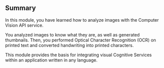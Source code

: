 ## Summary

In this module, you have learned how to analyze images with the Computer Vision API service.

You analyzed images to know what they are, as well as generated thumbnails. Then, you performed Optical Character Recognition (OCR) on printed text and converted handwriting into printed characters.

This module provides the basis for integrating visual Cognitive Services within an application written in any language.